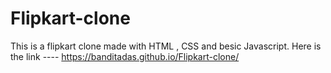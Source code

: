 # Flipkart-clone

This is a flipkart clone made with HTML , CSS and besic Javascript.
Here is the link ---- https://banditadas.github.io/Flipkart-clone/
